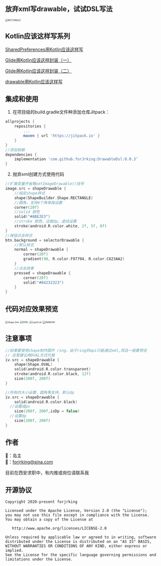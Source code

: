 ## 放弃xml写drawable，试试DSL写法

<img src="https://p3-juejin.byteimg.com/tos-cn-i-k3u1fbpfcp/a69f71166c004ce5a00087925486426d~tplv-k3u1fbpfcp-zoom-1.image" alt="RECTANGLE" style="zoom:50%;" />

## Kotlin应该这样写系列

[SharedPreferences用Kotlin应该这样写](https://juejin.cn/post/6857432013424001038)

[Glide用Kotlin应该这样封装（一）](https://juejin.cn/post/6946396538289537061)

[Glide用Kotlin应该这样封装（二）](https://juejin.cn/post/6948594232626003999)

[drawable用Kotlin应该这样写](https://juejin.cn/post/6953472037012635655)

## 集成和使用
1. 在项目级的build.gradle文件种添加仓库Jitpack：
```groovy
allprojects {
    repositories {
        ...
        maven { url 'https://jitpack.io' }
    }
}
//添加依赖
dependencies {
	implementation 'com.github.forJrking:DrawableDsl:0.0.3’
}
```

2. 抛弃xml创建方式使用代码

```kotlin
//扩展变量开省略setImageDrawable()括号                                                         
image.src = shapeDrawable {                                    
  	//指定shape样式                                    
    shape(ShapeBuilder.Shape.RECTANGLE)                                    
  	//圆角，支持4个角单独设置                                    
  	corner(20f)                                    
  	//solid 颜色                                    
    solid("#ABE2E3")                                    
  	//stroke 颜色，边框dp，虚线设置                                    
    stroke(android.R.color.white, 2f, 5f, 8f)                                    
}  
//按钮点击样式
btn.background = selectorDrawable {
  	//默认样式
    normal = shapeDrawable {
        corner(20f)
        gradient(90, R.color.F97794, R.color.C623AA2)
    }
  	//点击效果
    pressed = shapeDrawable {
        corner(20f)
        solid("#84232323")
    }
}
```

## 代码对应效果预览

<img src="https://p3-juejin.byteimg.com/tos-cn-i-k3u1fbpfcp/eb5945489a92401294163a2aea9f6224~tplv-k3u1fbpfcp-zoom-1.image" alt="shape_line" style="zoom:50%;" />
<img src="https://p3-juejin.byteimg.com/tos-cn-i-k3u1fbpfcp/070a4175b9eb4fb5a240bd5804f305e5~tplv-k3u1fbpfcp-zoom-1.image" alt="OVAL" style="zoom:50%;" />
<img src="https://p3-juejin.byteimg.com/tos-cn-i-k3u1fbpfcp/5c60c733b84c4636b296daea51a6b1e3~tplv-k3u1fbpfcp-zoom-1.image" alt="LayerList" style="zoom:50%;" />
<img src="https://p3-juejin.byteimg.com/tos-cn-i-k3u1fbpfcp/d221f05e5eb146a79b6bab4ca0642461~tplv-k3u1fbpfcp-zoom-1.image" alt="Selector" style="zoom:55%;" />

## 注意事项

```kotlin
//如果要使用shape制作圆环 ring，由于ring的api只能通过xml,而且一般要预览
// 这里建议用OVAL方式代替
iv.src = shapeDrawable {
    shape(Shape.OVAL)
    solid(android.R.color.transparent)
    stroke(android.R.color.black, 12f)
    size(200f, 200f)
}

//所有的大小设置，圆角等支持，默认dp
iv.src = shapeDrawable {
    solid(android.R.color.black)
  //设置成px
    size(200f, 200f,isDp = false) 
  //设置dp
    size(200f, 200f)
}
```

## 作者

👨：岛主  
📮：forjrking@sina.com

目前在西安求职中，有内推或岗位请联系我

## 开源协议

```
Copyright 2020-present forjrking

Licensed under the Apache License, Version 2.0 (the "License");
you may not use this file except in compliance with the License.
You may obtain a copy of the License at

   http://www.apache.org/licenses/LICENSE-2.0

Unless required by applicable law or agreed to in writing, software
distributed under the License is distributed on an "AS IS" BASIS,
WITHOUT WARRANTIES OR CONDITIONS OF ANY KIND, either express or implied.
See the License for the specific language governing permissions and
limitations under the License.
```